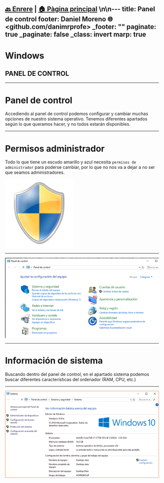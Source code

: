 [🔙 Enrere](../) | [🏠 Pàgina principal](http://danimrprofe.github.io/apuntes/) \n\n---
title: Panel de control
footer: Daniel Moreno 🌐 <github.com/danimrprofe>
_footer: ""
paginate: true
_paginate: false
_class: invert
marp: true
---

# Windows
## PANEL DE CONTROL

---
# Panel de control

Accediendo al panel de control podemos configurar y cambiar muchas opciones de nuestro sistema operativo.
Tenemos diferentes apartados según lo que queramos hacer, y no todos estarán disponibles.

---

# Permisos administrador

Todo lo que tiene un escudo amarillo y azul necesita ``permisos de administrador`` para poderse cambiar, por lo que no nos va a dejar a no ser que seamos administradores.

![](2023-03-09-12-49-37.png)

---

![bg contain](2023-03-09-12-30-13.png)

---

# Información de sistema

Buscando dentro del panel de control, en el apartado sistema podemos buscar diferentes características del ordenador (RAM, CPU, etc.)

---

![bg contain](2023-03-09-12-30-27.png)
